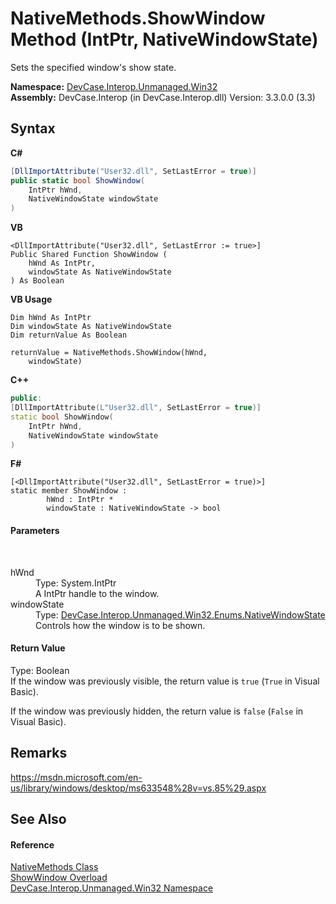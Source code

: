 # NativeMethods.ShowWindow Method (IntPtr, NativeWindowState)
 

Sets the specified window's show state.

**Namespace:**&nbsp;<a href="N_DevCase_Interop_Unmanaged_Win32">DevCase.Interop.Unmanaged.Win32</a><br />**Assembly:**&nbsp;DevCase.Interop (in DevCase.Interop.dll) Version: 3.3.0.0 (3.3)

## Syntax

**C#**<br />
``` C#
[DllImportAttribute("User32.dll", SetLastError = true)]
public static bool ShowWindow(
	IntPtr hWnd,
	NativeWindowState windowState
)
```

**VB**<br />
``` VB
<DllImportAttribute("User32.dll", SetLastError := true>]
Public Shared Function ShowWindow ( 
	hWnd As IntPtr,
	windowState As NativeWindowState
) As Boolean
```

**VB Usage**<br />
``` VB Usage
Dim hWnd As IntPtr
Dim windowState As NativeWindowState
Dim returnValue As Boolean

returnValue = NativeMethods.ShowWindow(hWnd, 
	windowState)
```

**C++**<br />
``` C++
public:
[DllImportAttribute(L"User32.dll", SetLastError = true)]
static bool ShowWindow(
	IntPtr hWnd, 
	NativeWindowState windowState
)
```

**F#**<br />
``` F#
[<DllImportAttribute("User32.dll", SetLastError = true)>]
static member ShowWindow : 
        hWnd : IntPtr * 
        windowState : NativeWindowState -> bool 

```


#### Parameters
&nbsp;<dl><dt>hWnd</dt><dd>Type: System.IntPtr<br />A IntPtr handle to the window.</dd><dt>windowState</dt><dd>Type: <a href="T_DevCase_Interop_Unmanaged_Win32_Enums_NativeWindowState">DevCase.Interop.Unmanaged.Win32.Enums.NativeWindowState</a><br />Controls how the window is to be shown.</dd></dl>

#### Return Value
Type: Boolean<br />If the window was previously visible, the return value is `true` (`True` in Visual Basic). 

 If the window was previously hidden, the return value is `false` (`False` in Visual Basic).

## Remarks
<a href="https://msdn.microsoft.com/en-us/library/windows/desktop/ms633548%28v=vs.85%29.aspx" target="_blank">https://msdn.microsoft.com/en-us/library/windows/desktop/ms633548%28v=vs.85%29.aspx</a>

## See Also


#### Reference
<a href="T_DevCase_Interop_Unmanaged_Win32_NativeMethods">NativeMethods Class</a><br /><a href="Overload_DevCase_Interop_Unmanaged_Win32_NativeMethods_ShowWindow">ShowWindow Overload</a><br /><a href="N_DevCase_Interop_Unmanaged_Win32">DevCase.Interop.Unmanaged.Win32 Namespace</a><br />